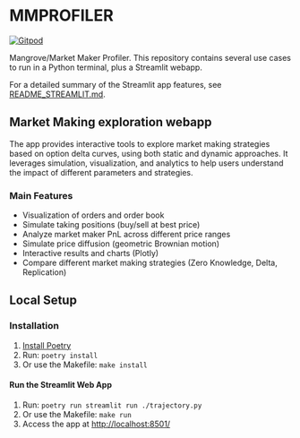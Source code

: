 
# MMPROFILER

[![Gitpod](https://gitpod.io/button/open-in-gitpod.svg)](https://gitpod.io/#https://github.com/RedRise/mmprofiler)

Mangrove/Market Maker Profiler. This repository contains several use cases to run in a Python terminal, plus a Streamlit webapp.

For a detailed summary of the Streamlit app features, see [README_STREAMLIT.md](README_STREAMLIT.md).

## Market Making exploration webapp

The app provides interactive tools to explore market making strategies based on option delta curves, using both static and dynamic approaches. It leverages simulation, visualization, and analytics to help users understand the impact of different parameters and strategies.

### Main Features

- Visualization of orders and order book
- Simulate taking positions (buy/sell at best price)
- Analyze market maker PnL across different price ranges
- Simulate price diffusion (geometric Brownian motion)
- Interactive results and charts (Plotly)
- Compare different market making strategies (Zero Knowledge, Delta, Replication)


## Local Setup

### Installation

  1. [Install Poetry](https://python-poetry.org/docs/#installation)
  2. Run: ```poetry install```
  3. Or use the Makefile: ```make install```

#### Run the Streamlit Web App

  1. Run: ```poetry run streamlit run ./trajectory.py```
  2. Or use the Makefile: ```make run```
  3. Access the app at [http://localhost:8501/](http://localhost:8501/)
